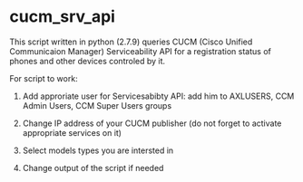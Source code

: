 # cucm_srv_api
This script written in python (2.7.9) queries CUCM (Cisco Unified Communicaion Manager) Serviceability API for a registration status of phones and other devices controled by it. 

For script to work:
1) Add approriate user for Servicesabibty API: add him to AXLUSERS, CCM Admin Users, CCM Super Users groups

2) Change IP address of your CUCM publisher (do not forget to activate appropriate services on it)

3) Select models types you are intersted in 

4) Change output of the script if needed
